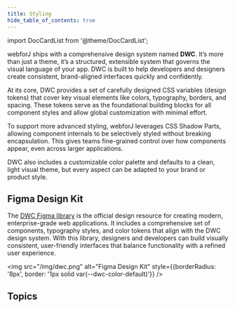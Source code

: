 ```yaml
---
title: Styling
hide_table_of_contents: true
---
```


<Head>
  <style>{`
  .container {
    max-width: 65em !important;
  }
  `}</style>
</Head>

<!-- vale off -->
import DocCardList from '@theme/DocCardList';

<!-- vale on -->

webforJ ships with a comprehensive design system named **DWC**. It’s more than just a theme, it’s a structured, extensible system that governs the visual language of your app. DWC is built to help developers and designers create consistent, brand-aligned interfaces quickly and confidently.

At its core, DWC provides a set of carefully designed CSS variables (design tokens) that cover key visual elements like colors, typography, borders, and spacing. These tokens serve as the foundational building blocks for all component styles and allow global customization with minimal effort.

To support more advanced styling, webforJ leverages CSS Shadow Parts, allowing component internals to be selectively styled without breaking encapsulation. This gives teams fine-grained control over how components appear, even across larger applications.

DWC also includes a customizable color palette and defaults to a clean, light visual theme, but every aspect can be adapted to your brand or product style.

## Figma Design Kit

The [DWC Figma library](https://www.figma.com/community/file/1144573845612007198/dwc-design-kit) is the official design resource for creating modern, enterprise-grade web applications. It includes a comprehensive set of components, typography styles, and color tokens that align with the DWC design system. With this library, designers and developers can build visually consistent, user-friendly interfaces that balance functionality with a refined user experience.

<img src="/img/dwc.png" alt="Figma Design Kit" style={{borderRadius: '8px', border: '1px solid var(--dwc-color-default)'}} />

>  
<!-- > ![Figma Design Kit Screenshot](./path-to-your-screenshot.png) -->

## Topics

<DocCardList className="topics-section" />